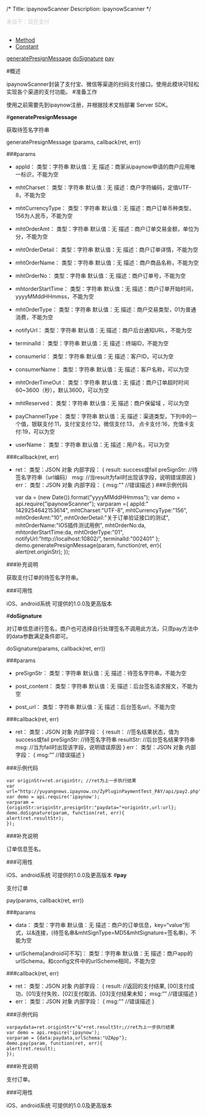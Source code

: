 /*Title: ipaynowScannerDescription: ipaynowScanner*/<p style="color: #ccc; margin-bottom: 30px;">来自于：现在支付</p><ul id="tab" class="clearfix">	<li class="active"><a href="#method-content">Method</a></li>	<li><a href="#const-content">Constant</a></li></ul><div id="method-content"><div class="outline">[generatePresignMessage](#a1)[doSignature](#a2)[pay](#a3)</div>#概述ipaynowScanner封装了支付宝、微信等渠道的扫码支付接口。使用此模块可轻松实现各个渠道的支付功能。#准备工作使用之前需要先到ipaynow注册，并根据技术文档部署 Server SDK。#**generatePresignMessage**<div id="a1"></div>获取待签名字符串generatePresignMessage (params, callback(ret, err))###params- appId：	类型：字符串	默认值：无	描述：商家从ipaynow申请的商户应用唯一标识，不能为空- mhtCharset：	类型：字符串	默认值：无	描述：商户字符编码，定值UTF-8，不能为空- mhtCurrencyType：	类型：字符串	默认值：无	描述：商户订单币种类型，156为人民币，不能为空- mhtOrderAmt：	类型：字符串	默认值：无	描述：商户订单交易金额，单位为分，不能为空- mhtOrderDetail：	类型：字符串	默认值：无	描述：商户订单详情，不能为空- mhtOrderName：	类型：字符串	默认值：无	描述：商户商品名称，不能为空- mhtOrderNo：	类型：字符串	默认值：无	描述：商户订单号，不能为空- mhtorderStartTime：	类型：字符串	默认值：无	描述：商户订单开始时间，yyyyMMddHHmmss，不能为空- mhtOrderType：	类型：字符串	默认值：无	描述：商户交易类型，01为普通消费，不能为空- notifyUrl：	类型：字符串	默认值：无	描述：商户后台通知URL，不能为空- terminalId：	类型：字符串	默认值：无	描述：终端ID，不能为空 - consumerId：	类型：字符串	默认值：无	描述：客户ID，可以为空- consumerName：	类型：字符串	默认值：无	描述：客户名称，可以为空- mhtOrderTimeOut：	类型：字符串	默认值：无	描述：商户订单超时时间60~3600（秒），默认3600，可以为空- mhtReserved：	类型：字符串	默认值：无	描述：商户保留域 ，可以为空- payChannelType：	类型：字符串	默认值：无	描述：渠道类型，下列中的一个值，银联支付:11，支付宝支付:12，微信支付:13，	点卡支付:16，充值卡支付:19，可以为空- userName：	类型：字符串	默认值：无	描述：用户名，可以为空###callback(ret, err)- ret：	类型：JSON 对象	内部字段：	{	result:		success或fail	preSignStr: 		//待签名字符串（url编码）	msg:				//当result为fail时出现该字段，说明错误原因	    }	err：	类型：JSON 对象	内部字段：	{	msg:""		//错误描述	}###示例代码	var da = (new Date()).format("yyyyMMddHHmmss");	var demo = api.require("ipaynowScanner");	varparam ={		appId:" 1429254642153614",		mhtCharset:"UTF-8",		mhtCurrencyType:"156",		mhtOrderAmt:"10",		mhtOrderDetail:"关于订单验证接口的测试",		mhtOrderName:"IOS插件测试用例",		mhtOrderNo:da,		mhtorderStartTime:da,		mhtOrderType:"01",		notifyUrl:”http://localhost:10802/”,	  terminalId:"002401"	};	demo.generatePresignMessage(param, function(ret, err){	alert(ret.originStr);	});###补充说明  获取支付订单的待签名字符串。###可用性iOS、android系统可提供的1.0.0及更高版本#**doSignature**<div id="a2"></div>对订单信息进行签名，商户也可选择自行处理签名不调用此方法，只须pay方法中的data参数满足条件即可。doSignature(params, callback(ret, err))###params- preSignStr：	类型：字符串	默认值：无	描述：待签名字符串，不能为空- post_content：	类型：字符串	默认值：无	描述：后台签名请求报文，不能为空- post_url：	类型：字符串	默认值：无	描述：后台签名url，不能为空###callback(ret, err)- ret：	类型：JSON 对象	内部字段：	{	result：         //签名结果状态，值为success或fail			preSignStr: 		//待签名字符串	resultStr: 		//后台签名结果字符串	msg:				//当为fail时出现该字段，说明错误原因	    }	err：	类型：JSON 对象	内部字段：	{	msg:””		//错误描述	}###示例代码	var originStr=ret.originStr; //ret为上一步执行结果	var url="http://yuyangnews.ipaynow.cn/ZyPluginPaymentTest_PAY/api/pay2.php";	var demo = api.require('ipaynow');	varparam = {originStr:originStr,presignStr:"paydata="+originStr,url:url};	demo.doSignature(param, function(ret, err){	alert(ret.resultStr);	});###补充说明订单信息签名。###可用性iOS、android系统可提供的1.0.0及更高版本#**pay**<div id="a3"></div>支付订单pay(params, callback(ret, err))###params- data：	类型：字符串	默认值：无	描述：商户的订单信息，key=“value”形式，以&连接，(待签名串&mhtSignType=MD5&mhtSignature=签名串)，不能为空- urlSchema[android可不写]：	类型：字符串	默认值：无	描述：商户app的urlSchema，和config文件中的urlScheme相同，不能为空###callback(ret, err)- ret：	类型：JSON 对象	内部字段：	{	result: 		//返回的支付结果, [00]支付成功、[01]支付失败、[02]支付取消、[03]支付结果未知；	msg:””		//错误描述	    }- err：	类型：JSON 对象	内部字段：	{	msg:""		//错误描述	}###示例代码	varpaydata=ret.originStr+"&"+ret.resultStr;//ret为上一步执行结果	var demo = api.require('ipaynow');	varparam = {data:paydata,urlSchema:"UZApp"};	demo.pay(param, function(ret, err){	alert(ret.result);	});###补充说明支付订单。###可用性iOS、android系统可提供的1.0.0及更高版本